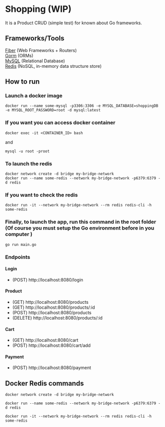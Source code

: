 # Shopping (WIP)

It is a Product CRUD (simple test) for known about Go frameworks.  

## Frameworks/Tools
[Fiber](https://github.com/gofiber/fiber) (Web Frameworks + Routers)  
[Gorm](https://github.com/go-gorm/gorm) (ORMs)  
[MySQL](https://www.mysql.com/) (Relational Database)  
[Redis](https://redis.io/) (NoSQL, in-memory data structure store)
## How to run
### Launch a docker image
```
docker run --name some-mysql -p3306:3306 -e MYSQL_DATABASE=shoppingDB -e MYSQL_ROOT_PASSWORD=root -d mysql:latest
```

### If you want you can access docker container
```
docker exec -it <CONTAINER_ID> bash
```
and
```
mysql -u root -proot
```
### To launch the redis
```
docker network create -d bridge my-bridge-network
docker run --name some-redis --network my-bridge-network -p6379:6379 -d redis
```

### If you want to check the redis
```
docker run -it --network my-bridge-network --rm redis redis-cli -h some-redis
```

### Finally, to launch the app, run this command in the root folder (Of course you must setup the Go environment before in you computer )
```
go run main.go
```

### Endpoints
#### Login
- (POST) http://localhost:8080/login
#### Product
- (GET) http://localhost:8080/products  
- (GET) http://localhost:8080/products/:id  
- (POST) http://localhost:8080/products  
- (DELETE) http://localhost:8080/products/:id
#### Cart
- (GET) http://localhost:8080/cart
- (POST) http://localhost:8080/cart/add
#### Payment
- (POST) http://localhost:8080/payment

## Docker Redis commands
```
docker network create -d bridge my-bridge-network

docker run --name some-redis --network my-bridge-network -p6379:6379 -d redis

docker run -it --network my-bridge-network --rm redis redis-cli -h some-redis
```
